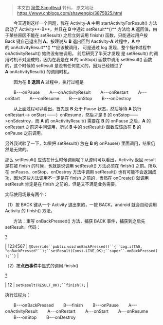 > 本文由 [简悦 SimpRead](http://ksria.com/simpread/) 转码， 原文地址 https://www.cnblogs.com/shaweng/p/3875825.html

　　今天遇到这样一个问题，我在 Activity-**A** 中用 startActivityForResult() 方法启动了 Activity**-B**，并且在 **B** 中通过 setResult**()** 方法给 **A** 返回值，由于某些原因不能在 setResult() 之后立刻调用 finish() 函数，只能通过用户按 Back 键自己退出到 **A**。按理说从 **B** 退出回到 Aactivity-**A** 过程中，**A** 中的 onActivityResult**() **应该被调用， 可是通过 log 发现，整个操作过程中 onActivityResult() 始终没有被调用。 前后研究了半天才发现 是 setResult() 的调用时机不对造成的，因为在我是在 **B** 的 onStop() 函数中调用 setResult() 函数的，这个时候的 seResult 是没有任何意义的，因为已经错过了 **A** onActivityResult() 的调用时机。

　　因为在 **B **退回** A** 过程中，执行过程是

　　B---onPause
　　A---onActivityResult
　　A---onRestart
　　A---onStart
　　A---onResume
　　B---onStop
　　B---onDestroy

　　从上面过程可以看出，首先是 **B** 处于 Pause 状态，然后等待 **A** 执行onRestart——> onStart ——〉onResume，然后才是 B 的 onSstop——>onSdestroy，而 **A** 的 onActivityResult() 需要在 **B** 的 onPause 之后，**A** 的 onRestart 之前这中间调用，所以 **B** 中的 setResult() 函数应该放在 **B** 的 onPause 之前调用。

另外我试验了一下，如果把 setResult() 放在 **B** 的 onPause() 里面调用，结果仍然是无效的。

那么 setResult() 应该在什么时候调用呢？从源码可以看出，Activity 返回 result 是在被 finish 的时候，也就是说调用 setResult() 方法必须在 finish() 之前。所以在 onPause、onStop、onDestroy 方法中调用 setResult() 也有可能不会返回成功，因为这些方法调用不一定是在 finish 之前的，当然在 onCreate() 就调用 setResult 肯定是在 finish 之前的，但是又不满足业务需要。

实际使用场景有两个：

（1）按 BACK 键从一个 Activity 退出来的，一按 BACK，android 就会自动调用 Activity 的 finish() 方法，

       方法：重写 onBackPressed() 方法，捕获 BACK 事件，捕获到之后先 setResult。代码：

[?](#)

| 1234567 | `@Override``public` `void` `onBackPressed()``{``Log.i(TAG,` `"onBackPressed"``);``setResult(Const.LIVE_OK);``super``.onBackPressed();``}` |

（2）按**点击事件**中显式的调用 finish()

[?](#)

| 12 | `setResult(RESULT_OK);``finish();` |

执行过程为：

　　B---onBackPressed
　　B---finish
　　B---onPause
　　A---onActivityResult
　　A---onRestart
　　A---onStart
　　A---onResume
　　B---onStop
　　B---onDestroy
